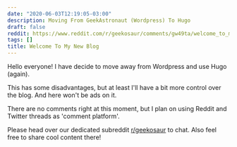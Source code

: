 ```yaml
---
date: "2020-06-03T12:19:05-03:00"
description: Moving From GeekAstronaut (Wordpress) To Hugo
draft: false
reddit: https://www.reddit.com/r/geekosaur/comments/gw49ta/welcome_to_my_new_blog/
tags: []
title: Welcome To My New Blog
---
```


Hello everyone! I have decide to move away from Wordpress and use Hugo (again).

This has some disadvantages, but at least I'll have a bit more control over the blog. And here won't be ads on it.

There are no comments right at this moment, but I plan on using Reddit and Twitter threads as 'comment platform'.

Please head over our dedicated subreddit [r/geekosaur](https://www.reddit.com/r/geekosaur/) to chat. Also feel free to share cool content there!

<!--more-->